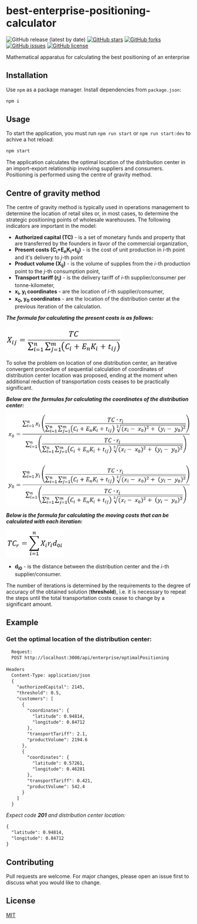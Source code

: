 # best-enterprise-positioning-calculator

![GitHub release (latest by date)](https://img.shields.io/github/v/release/everman32/best-enterprise-positioning-calculator) [![GitHub stars](https://img.shields.io/github/stars/everman32/best-enterprise-positioning-calculator)](https://github.com/everman32/best-enterprise-positioning-calculator/stargazers) [![GitHub forks](https://img.shields.io/github/forks/everman32/best-enterprise-positioning-calculator)](https://github.com/everman32/best-enterprise-positioning-calculator/network) [![GitHub issues](https://img.shields.io/github/issues/everman32/best-enterprise-positioning-calculator)](https://github.com/everman32/best-enterprise-positioning-calculator/issues) [![GitHub license](https://img.shields.io/github/license/everman32/best-enterprise-positioning-calculator)](https://github.com/everman32/best-enterprise-positioning-calculator)

Mathematical apparatus for calculating the best positioning of an enterprise

## Installation
Use `npm` as a package manager. Install dependencies from `package.json`:
```bash
npm i
```

## Usage
To start the application, you must run `npm run start` or `npm run start:dev` to achive a hot reload:
```bash
npm start
```

The application calculates the optimal location of the distribution center in an import-export relationship involving suppliers and consumers. Positioning is performed using the centre of gravity method.

## Centre of gravity method
The centre of gravity method is typically used in operations management to determine the location of retail sites or, in most cases, to determine the strategic positioning points of wholesale warehouses.
The following indicators are important in the model:
* **Authorized capital (TC)** - is a set of monetary funds and property that are transferred by the founders in favor of the commercial organization,
* **Present costs (C<sub>i</sub>+E<sub>n</sub>K<sub>i</sub>+t<sub>ij</sub>)** - is the cost of unit production in *i*-th point and it's delivery to *j*-th point 
* **Product volume (X<sub>ij</sub>)**  - is the volume of supplies from the *i*-th production point to the *j*-th consumption point,
* **Transport tariff (r<sub>i</sub>)** - is the delivery tariff of *i*-th supplier/consumer per tonne-kilometer,
* **x<sub>i</sub>, y<sub>i</sub> coordinates** - are the location of *i*-th supplier/consumer,
* **x<sub>0</sub>, y<sub>0</sub> coordinates** - are the location of the distribution center at the previous iteration of the calculation.

***The formula for calculating the present costs is as follows:***

![presentCosts](docs/presentCosts.png)

To solve the problem on location of one distribution center, an iterative convergent procedure of sequential calculation of coordinates of distribution center location was proposed, ending at the moment when additional reduction of transportation costs ceases to be practically significant.

***Below are the formulas for calculating the coordinates of the distribution center:***

![enterpriseCoordinates](docs/enterpriseCoordinates.png)

***Below is the formula for calculating the moving costs that can be calculated with each iteration:***

![movingCosts](docs/movingCosts.png)

* **d<sub>i0</sub>** - is the distance between the distribution center and the *i*-th supplier/consumer.

The number of iterations is determined by the requirements to the degree of accuracy of the obtained solution (**threshold**), i.e. it is necessary to repeat the steps until the total transportation costs cease to change by a significant amount.

## Example

### Get the optimal location of the distribution center:
```http
  Request:
  POST http://localhost:3000/api/enterprise/optimalPositioning

Headers
  Content-Type: application/json
  {
    "authorizedCapital": 2145,
    "threshold": 0.5,
    "customers": [
      {
        "coordinates": {
          "latitude": 0.94814,
          "longitude": 0.84712
        },
        "transportTariff": 2.1,
        "productVolume": 2194.6
      },
      {
        "coordinates": {
          "latitude": 0.57261,
          "longitude": 0.46281
        },
        "transportTariff": 0.421,
        "productVolume": 542.4
      }
    ]
  }
```
*Expect code **201** and distribution center location:*
```http
{
  "latitude": 0.94814,
  "longitude": 0.84712
}
```

## Contributing
Pull requests are welcome. For major changes, please open an issue first to discuss what you would like to change.

## License
[MIT](https://choosealicense.com/licenses/mit/)